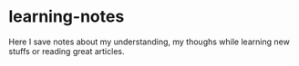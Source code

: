# learning-notes
Here I save notes about my understanding, my thoughs while learning new stuffs or reading great articles.
